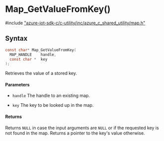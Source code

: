 # Map_GetValueFromKey()

\#include ["azure-iot-sdk-c/c-utility/inc/azure_c_shared_utility/map.h"](../iot-c-ref-map-h.md)  

## Syntax

```C
const char* Map_GetValueFromKey(
  MAP_HANDLE    handle,
  const char *  key
);

```

Retrieves the value of a stored key.

#### Parameters
* `handle` The handle to an existing map. 

* `key` The key to be looked up in the map.

#### Returns
Returns `NULL` in case the input arguments are `NULL` or if the requested key is not found in the map. Returns a pointer to the key's value otherwise.

